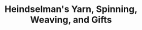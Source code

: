 ---
title: "Heindselman's Yarn, Spinning, Weaving, and Gifts"
url: /provo/heindselmans-yarn-spinning-weaving-and-gifts/
shop: gift
---